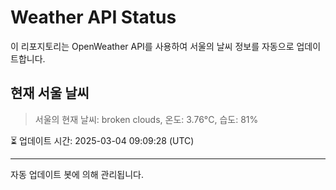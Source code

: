 
# Weather API Status

이 리포지토리는 OpenWeather API를 사용하여 서울의 날씨 정보를 자동으로 업데이트합니다.

## 현재 서울 날씨
> 서울의 현재 날씨: broken clouds, 온도: 3.76°C, 습도: 81%

⏳ 업데이트 시간: 2025-03-04 09:09:28 (UTC)

---
자동 업데이트 봇에 의해 관리됩니다.
